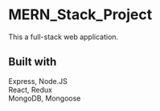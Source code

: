 # MERN_Stack_Project
This a full-stack web application.
## Built with
Express, Node.JS
<br/>
React, Redux
<br/>
MongoDB, Mongoose
